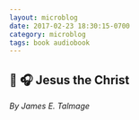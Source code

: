 ```yaml
---
layout: microblog
date: 2017-02-23 18:30:15-0700
category: microblog
tags: book audiobook
---
```

## 📖 🎧 Jesus the Christ
*By James E. Talmage*
